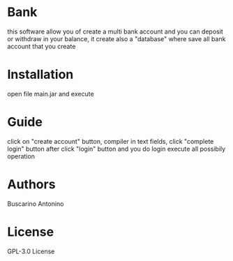 # Bank
this software allow you of create a multi bank account and you can deposit or withdraw in your balance, it create also a "database" where save all bank account that you create

# Installation
open file main.jar and execute

# Guide
click on "create account" button, compiler in text fields, click "complete login" button
after click "login" button and you do login
execute all possibily operation

# Authors
Buscarino Antonino

# License
 GPL-3.0 License
